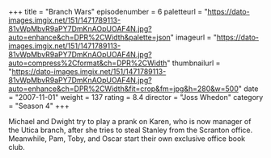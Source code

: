 +++
title = "Branch Wars"
episodenumber = 6
paletteurl = "https://dato-images.imgix.net/151/1471789113-81vWpMbvR9aPY7DmKnAOpUOAF4N.jpg?auto=enhance&ch=DPR%2CWidth&palette=json"
imageurl = "https://dato-images.imgix.net/151/1471789113-81vWpMbvR9aPY7DmKnAOpUOAF4N.jpg?auto=compress%2Cformat&ch=DPR%2CWidth"
thumbnailurl = "https://dato-images.imgix.net/151/1471789113-81vWpMbvR9aPY7DmKnAOpUOAF4N.jpg?auto=enhance&ch=DPR%2CWidth&fit=crop&fm=jpg&h=280&w=500"
date = "2007-11-01"
weight = 137
rating = 8.4
director = "Joss Whedon"
category = "Season 4"
+++

Michael and Dwight try to play a prank on Karen, who is now manager of the Utica branch, after she tries to steal Stanley from the Scranton office. Meanwhile, Pam, Toby, and Oscar start their own exclusive office book club.